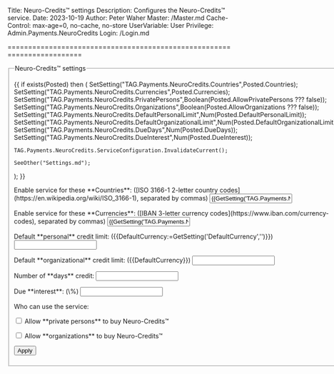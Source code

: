 ﻿Title: Neuro-Credits™ settings
Description: Configures the Neuro-Credits™ service.
Date: 2023-10-19
Author: Peter Waher
Master: /Master.md
Cache-Control: max-age=0, no-cache, no-store
UserVariable: User
Privilege: Admin.Payments.NeuroCredits
Login: /Login.md

========================================================================

<form action="Settings.md" method="post">
<fieldset>
<legend>Neuro-Credits™ settings</legend>

{{
if exists(Posted) then
(
	SetSetting("TAG.Payments.NeuroCredits.Countries",Posted.Countries);
	SetSetting("TAG.Payments.NeuroCredits.Currencies",Posted.Currencies);
	SetSetting("TAG.Payments.NeuroCredits.PrivatePersons",Boolean(Posted.AllowPrivatePersons ??? false));
	SetSetting("TAG.Payments.NeuroCredits.Organizations",Boolean(Posted.AllowOrganizations ??? false));
	SetSetting("TAG.Payments.NeuroCredits.DefaultPersonalLimit",Num(Posted.DefaultPersonalLimit));
	SetSetting("TAG.Payments.NeuroCredits.DefaultOrganizationalLimit",Num(Posted.DefaultOrganizationalLimit));
	SetSetting("TAG.Payments.NeuroCredits.DueDays",Num(Posted.DueDays));
	SetSetting("TAG.Payments.NeuroCredits.DueInterest",Num(Posted.DueInterest));

	TAG.Payments.NeuroCredits.ServiceConfiguration.InvalidateCurrent();

	SeeOther("Settings.md");
);
}}

<p>
<label for="Countries">Enable service for these **Countries**: ([ISO 3166-1 2-letter country codes](https://en.wikipedia.org/wiki/ISO_3166-1), separated by commas)</label>  
<input id="Countries" name="Countries" type="text" value="{{GetSetting('TAG.Payments.NeuroCredits.Countries','')}}"/>
</p>

<p>
<label for="Currencies">Enable service for these **Currencies**: ([IBAN 3-letter currency codes](https://www.iban.com/currency-codes), separated by commas)</label>  
<input id="Currencies" name="Currencies" type="text" value="{{GetSetting('TAG.Payments.NeuroCredits.Currencies','')}}"/>
</p>

<p>
<label for="DefaultPersonalLimit">Default **personal** credit limit: ({{DefaultCurrency:=GetSetting('DefaultCurrency','')}})</label>  
<input id="DefaultPersonalLimit" name="DefaultPersonalLimit" type="number" min="0" value="{{GetSetting('TAG.Payments.NeuroCredits.DefaultPersonalLimit',0)}}" style="max-width:20em"/>
</p>

<p>
<label for="DefaultOrganizationalLimit">Default **organizational** credit limit: ({{DefaultCurrency}})</label>  
<input id="DefaultOrganizationalLimit" name="DefaultOrganizationalLimit" type="number" min="0" value="{{GetSetting('TAG.Payments.NeuroCredits.DefaultOrganizationalLimit',0)}}" style="max-width:20em"/>
</p>

<p>
<label for="DueDays">Number of **days** credit:</label>  
<input id="DueDays" name="DueDays" type="number" min="1" value="{{GetSetting('TAG.Payments.NeuroCredits.DueDays',30)}}" style="max-width:20em"/>
</p>

<p>
<label for="DueInterest">Due **interest**: (\%)</label>  
<input id="DueInterest" name="DueInterest" type="number" min="0" value="{{GetSetting('TAG.Payments.NeuroCredits.DueInterest',10)}}" style="max-width:20em"/>
</p>

Who can use the service:

<p>
<input id="AllowPrivatePersons" name="AllowPrivatePersons" type="checkbox" {{GetSetting('TAG.Payments.NeuroCredits.PrivatePersons',false)?"checked":""}}/>
<label for="AllowPrivatePersons">Allow **private persons** to buy Neuro-Credits™</label>
</p>

<p>
<input id="AllowOrganizations" name="AllowOrganizations" type="checkbox" {{GetSetting('TAG.Payments.NeuroCredits.Organizations',false)?"checked":""}}/>
<label for="AllowOrganizations">Allow **organizations** to buy Neuro-Credits™</label>
</p>

<button type="submit" class="posButton">Apply</button>
</fieldset>
</form>